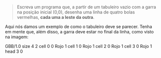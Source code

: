 > Escreva um programa que, a partir de um tabuleiro vazio com a garra na posição inicial (0,0), desenha uma linha de quatro bolas vermelhas, **cada uma a leste da outra**.

Aqui nós damos um exemplo de como o tabuleiro deve se parecer. Tenha em mente que, além disso, a garra deve estar no final da linha, como visto na imagem:

<gs-board>
  GBB/1.0
    size 4 2
    cell 0 0 Rojo 1
    cell 1 0 Rojo 1
    cell 2 0 Rojo 1
    cell 3 0 Rojo 1
    head 3 0
<gs-board>
